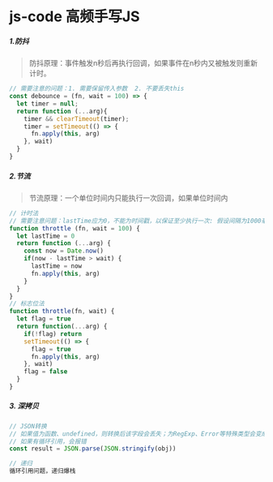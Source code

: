 # js-code  高频手写JS
##### 1.防抖

> 防抖原理：事件触发n秒后再执行回调，如果事件在n秒内又被触发则重新计时。

```javascript
// 需要注意的问题：1. 需要保留传入参数  2. 不要丢失this
const debounce = (fn, wait = 100) => {
  let timer = null;
  return function (...arg){
    timer && clearTimeout(timer);
    timer = setTimeout(() => {
      fn.apply(this, arg)
    }, wait)
  }
} 
```
##### 2.节流

> 节流原理：一个单位时间内只能执行一次回调，如果单位时间内

```js
// 计时法
// 需要注意问题：lastTime应为0，不能为时间戳，以保证至少执行一次: 假设间隔为1000毫秒，如果在900毫秒中被多次触发后停止，使用时间戳则目标函数并不会被执行，很明显是不合理的(这种情况可能不常见,因为创建节流到触发的过程一般会远大于间隔)。
function throttle (fn, wait = 100) {
  let lastTime = 0
  return function (...arg) {
    const now = Date.now()
    if(now - lastTime > wait) {
      lastTime = now
      fn.apply(this, arg)
    }
  }
}
// 标志位法
function throttle(fn, wait) {
  let flag = true
  return function(...arg) {
    if(!flag) return
    setTimeout(() => {
      flag = true
      fn.apply(this, arg)
    }, wait)
    flag = false
  }
}
```

##### 3. 深拷贝

```javascript
// JSON转换 
// 如果值为函数、undefined，则转换后该字段会丢失；为RegExp、Error等特殊类型会变成空对象
// 如果有循环引用，会报错
const result = JSON.parse(JSON.stringify(obj))

// 递归
循环引用问题，递归爆栈
```



